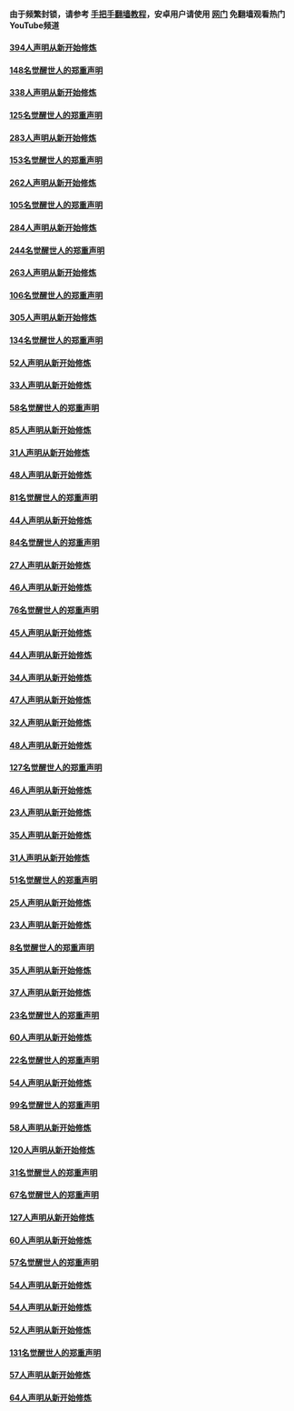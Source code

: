 #### 由于频繁封锁，请参考 [手把手翻墙教程](https://github.com/gfw-breaker/guides/wiki/)，安卓用户请使用 [网门](https://github.com/gfw-breaker/nogfw/blob/master/dl.md?t=04282101) 免翻墙观看热门YouTube频道 

#### [394人声明从新开始修炼](../pages/91/423914.md?t=04282101) 

#### [148名觉醒世人的郑重声明](../pages/91/423913.md?t=04282101) 

#### [338人声明从新开始修炼](../pages/91/423540.md?t=04282101) 

#### [125名觉醒世人的郑重声明](../pages/91/423539.md?t=04282101) 

#### [283人声明从新开始修炼](../pages/91/423296.md?t=04282101) 

#### [153名觉醒世人的郑重声明](../pages/91/423295.md?t=04282101) 

#### [262人声明从新开始修炼](../pages/91/423004.md?t=04282101) 

#### [105名觉醒世人的郑重声明](../pages/91/423003.md?t=04282101) 

#### [284人声明从新开始修炼](../pages/91/422707.md?t=04282101) 

#### [244名觉醒世人的郑重声明](../pages/91/422706.md?t=04282101) 

#### [263人声明从新开始修炼](../pages/91/422553.md?t=04282101) 

#### [106名觉醒世人的郑重声明](../pages/91/422552.md?t=04282101) 

#### [305人声明从新开始修炼](../pages/91/422153.md?t=04282101) 

#### [134名觉醒世人的郑重声明](../pages/91/422152.md?t=04282101) 

#### [52人声明从新开始修炼](../pages/91/421846.md?t=04282101) 

#### [33人声明从新开始修炼](../pages/91/421804.md?t=04282101) 

#### [58名觉醒世人的郑重声明](../pages/91/421845.md?t=04282101) 

#### [85人声明从新开始修炼](../pages/91/421769.md?t=04282101) 

#### [31人声明从新开始修炼](../pages/91/421763.md?t=04282101) 

#### [48人声明从新开始修炼](../pages/91/421605.md?t=04282101) 

#### [81名觉醒世人的郑重声明](../pages/91/421656.md?t=04282101) 

#### [44人声明从新开始修炼](../pages/91/421544.md?t=04282101) 

#### [84名觉醒世人的郑重声明](../pages/91/421543.md?t=04282101) 

#### [27人声明从新开始修炼](../pages/91/421465.md?t=04282101) 

#### [46人声明从新开始修炼](../pages/91/421454.md?t=04282101) 

#### [76名觉醒世人的郑重声明](../pages/91/421453.md?t=04282101) 

#### [45人声明从新开始修炼](../pages/91/421452.md?t=04282101) 

#### [44人声明从新开始修炼](../pages/91/421422.md?t=04282101) 

#### [34人声明从新开始修炼](../pages/91/421322.md?t=04282101) 

#### [47人声明从新开始修炼](../pages/91/421264.md?t=04282101) 

#### [32人声明从新开始修炼](../pages/91/421225.md?t=04282101) 

#### [48人声明从新开始修炼](../pages/91/421202.md?t=04282101) 

#### [127名觉醒世人的郑重声明](../pages/91/421224.md?t=04282101) 

#### [46人声明从新开始修炼](../pages/91/421203.md?t=04282101) 

#### [23人声明从新开始修炼](../pages/91/421138.md?t=04282101) 

#### [35人声明从新开始修炼](../pages/91/421122.md?t=04282101) 

#### [31人声明从新开始修炼](../pages/91/421081.md?t=04282101) 

#### [51名觉醒世人的郑重声明](../pages/91/421080.md?t=04282101) 

#### [25人声明从新开始修炼](../pages/91/421020.md?t=04282101) 

#### [23人声明从新开始修炼](../pages/91/420884.md?t=04282101) 

#### [8名觉醒世人的郑重声明](../pages/91/420883.md?t=04282101) 

#### [35人声明从新开始修炼](../pages/91/420809.md?t=04282101) 

#### [37人声明从新开始修炼](../pages/91/420766.md?t=04282101) 

#### [23名觉醒世人的郑重声明](../pages/91/420765.md?t=04282101) 

#### [60人声明从新开始修炼](../pages/91/420727.md?t=04282101) 

#### [22名觉醒世人的郑重声明](../pages/91/420726.md?t=04282101) 

#### [54人声明从新开始修炼](../pages/91/420529.md?t=04282101) 

#### [99名觉醒世人的郑重声明](../pages/91/420528.md?t=04282101) 

#### [58人声明从新开始修炼](../pages/91/420198.md?t=04282101) 

#### [120人声明从新开始修炼](../pages/91/420141.md?t=04282101) 

#### [31名觉醒世人的郑重声明](../pages/91/420197.md?t=04282101) 

#### [67名觉醒世人的郑重声明](../pages/91/420140.md?t=04282101) 

#### [127人声明从新开始修炼](../pages/91/420082.md?t=04282101) 

#### [60人声明从新开始修炼](../pages/91/420081.md?t=04282101) 

#### [57名觉醒世人的郑重声明](../pages/91/420080.md?t=04282101) 

#### [54人声明从新开始修炼](../pages/91/419533.md?t=04282101) 

#### [54人声明从新开始修炼](../pages/91/419532.md?t=04282101) 

#### [52人声明从新开始修炼](../pages/91/419531.md?t=04282101) 

#### [131名觉醒世人的郑重声明](../pages/91/419530.md?t=04282101) 

#### [57人声明从新开始修炼](../pages/91/419430.md?t=04282101) 

#### [64人声明从新开始修炼](../pages/91/419429.md?t=04282101) 

